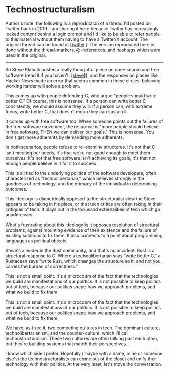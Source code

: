 
# Technostructuralism

Author's note: the following is a reproduction of a thread I'd posted
on Twitter back in 2019. I am sharing it here because Twitter has
increasingly locked content behind a login prompt and I'd like to be able
to refer people to this material without them having to have a Twitter/X
account. The original thread can be found at [\[twitter\]][twitter].
The version reproduced here is done without the thread-markers, @-references,
and hashtags which were used in the original.

---

So Steve Klabnik posted a really thoughtful piece on open source and free software
(read it if you haven't: [\[steve\]][steve]),
and the responses on places like Hacker News made an error that seems common in these
circles: believing working harder will solve a problem.

This comes up with people defending C, who argue "people should write better C." Of
course, this is nonsense. If a person can write better C consistently, we should
assume they will. If a person can, with extreme focus, write better C, that doesn't
mean they can sustain it.

It comes up with free software too. When someone points out the failures of the free
software movement, the response is "more people should believe in free software,
THEN we can deliver our goals." This is nonsense. You don't get more adherents by
demanding more adherents.

In both scenarios, people refuse to re-examine structures. It's not that C isn't
meeting our needs, it's that we're not good enough to meet them ourselves. It's not
that free software isn't achieving its goals, it's that not enough people believe in
it for it to succeed.

This is all tied to the underlying politics of the software developers, often
characterized as "technolibertarian," which believes strongly in the goodness of
technology, and the primacy of the individual in determining outcomes.

This ideology is diametrically opposed to the structuralist view the Steve appears to
be taking in his piece, or that tech critics are often taking in their critiques of
tech. It plays out in the thousand externalities of tech which go unaddressed.

What's frustrating about this ideology is it opposes resolution of structural problems,
against mounting evidence of their existence and the failure of existing solutions to
fix them. It also connects to a point about programming languages as political objects.

Steve's a leader in the Rust community, and that's no accident. Rust is a structural
response to C. Where a technolibertarian says "write better C," a Rustacean says
"write Rust, which changes the structure so it, and not you, carries the burden of
correctness."

This is not a small point. It's a microcosm of the fact that the technologies we build
are manifestations of our politics. It is not possible to keep politics out of tech,
because our politics shape how we approach problems, and what we build to fix them. 

This is not a small point. It's a microcosm of the fact that the technologies we build
are manifestations of our politics. It is not possible to keep politics out of tech,
because our politics shape how we approach problems, and what we build to fix them. 

We have, as I see it, two competing cultures in tech. The dominant culture,
technolibertarianism, and the counter-culture, which I'll call technostructuralism.
These two cultures are often talking past each other, but they're building systems
that match their perspectives.

I know which side I prefer. Hopefully (maybe with a name, mine or someone else's)
the technostructuralists can come out of the closet and unify their technology with
their politics. At the very least, let's move the conversation.

[twitter]: https://twitter.com/alilleybrinker/status/1113538427855757313
[steve]: https://words.steveklabnik.com/what-comes-after-open-source
